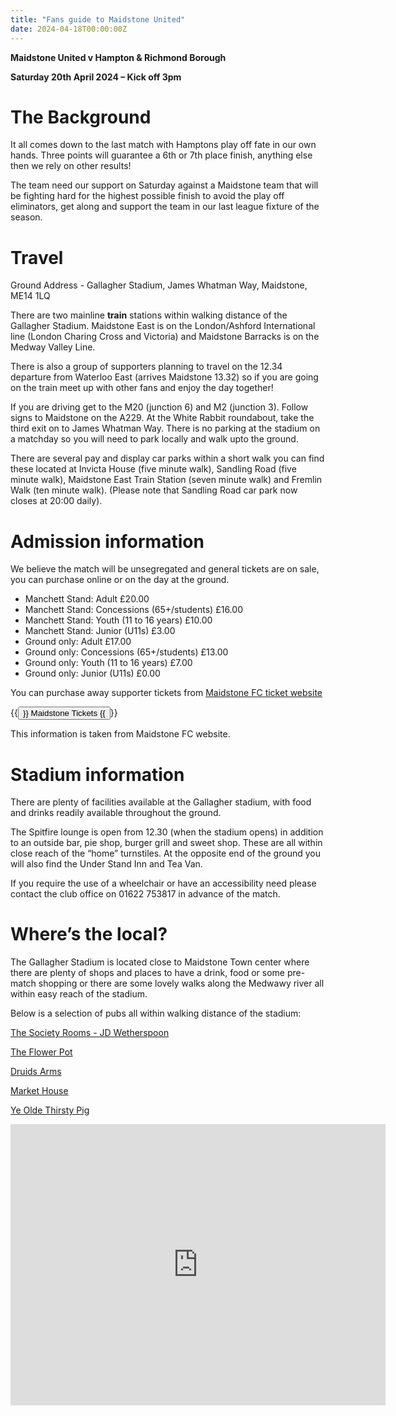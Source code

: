 ```yaml
---
title: "Fans guide to Maidstone United"
date: 2024-04-18T00:00:00Z
---
```


**Maidstone United v Hampton & Richmond Borough**

**Saturday 20th April 2024 – Kick off 3pm**

# The Background
It all comes down to the last match with Hamptons play off fate in our own hands. Three points will guarantee a 6th or 7th place finish, anything else then we rely on other results! 

The team need our support on Saturday against a Maidstone team that will be fighting hard for the highest possible finish to avoid the play off eliminators, get along and support the team in our last league fixture of the season. 

# Travel
Ground Address - Gallagher Stadium, James Whatman Way, Maidstone, ME14 1LQ

There are two mainline **train** stations within walking distance of the Gallagher Stadium. Maidstone East is on the London/Ashford International line (London Charing Cross and Victoria) and Maidstone Barracks is on the Medway Valley Line.

There is also a group of supporters planning to travel on the 12.34 departure from Waterloo East (arrives Maidstone 13.32) so if you are going on the train meet up with other fans and enjoy the day together!

If you are driving get to the M20 (junction 6) and M2 (junction 3). Follow signs to Maidstone on the A229. At the White Rabbit roundabout, take the third exit on to James Whatman Way.
There is no parking at the stadium on a matchday so you will need to park locally and walk upto the ground. 

There are several pay and display car parks within a short walk you can find these located at Invicta House (five minute walk), Sandling Road (five minute walk), Maidstone East Train Station (seven minute walk) and Fremlin Walk (ten minute walk). (Please note that Sandling Road car park now closes at 20:00 daily).

# Admission information

We believe the match will be unsegregated and general tickets are on sale, you can purchase online or on the day at the ground. 

- Manchett Stand: Adult £20.00
- Manchett Stand: Concessions (65+/students) £16.00
- Manchett Stand: Youth (11 to 16 years) £10.00
- Manchett Stand: Junior (U11s) £3.00
- Ground only: Adult £17.00
- Ground only: Concessions (65+/students) £13.00
- Ground only: Youth (11 to 16 years) £7.00
- Ground only: Junior (U11s) £0.00

You can purchase away supporter tickets from [Maidstone FC ticket website](https://ticketpass.org/event/ELFPTS/maidstone-united-vs-hampton-richmond)

{{<button href="https://ticketpass.org/event/ELFPTS/maidstone-united-vs-hampton-richmond" target="_self">}} Maidstone Tickets {{</button>}}

This information is taken from Maidstone FC website. 

# Stadium information
There are plenty of facilities available at the Gallagher stadium, with food and drinks readily available throughout the ground. 

The Spitfire lounge is open from 12.30 (when the stadium opens) in addition to an outside bar, pie shop, burger grill and sweet shop. These are all within close reach of the “home” turnstiles. At the opposite end of the ground you will also find the Under Stand Inn and Tea Van. 

If you require the use of a wheelchair or have an accessibility need please contact the club office on 01622 753817 in advance of the match.

# Where’s the local?
The Gallagher Stadium is located close to Maidstone Town center where there are plenty of shops and places to have a drink, food or some pre-match shopping or there are some lovely walks along the Medwawy river all within easy reach of the stadium. 

Below is a selection of pubs all within walking distance of the stadium:

[The Society Rooms - JD Wetherspoon](https://www.jdwetherspoon.com/pubs/all-pubs/england/kent/the-society-rooms-maidstone)

[The Flower Pot](http://www.flowerpotpub.com/)


[Druids Arms](https://www.greeneking.co.uk/pubs/kent/druids-arms?utm_source=g_places&utm_medium=locations&utm_campaign=UC_pubpage)

[Market House](https://www.markethouse.pub/)

[Ye Olde Thirsty Pig](https://www.thethirstypig.co.uk/)




<iframe src="https://www.google.com/maps/embed?pb=!1m18!1m12!1m3!1d2495.691184838775!2d0.5140917764951871!3d51.2800033272901!2m3!1f0!2f0!3f0!3m2!1i1024!2i768!4f13.1!3m3!1m2!1s0x47df3234e388095b%3A0x7af3a9d19a5c9cc7!2sMaidstone%20United%20Football%20Club!5e0!3m2!1sen!2suk!4v1713442957480!5m2!1sen!2suk" width="600" height="450" style="border:0;" allowfullscreen="" loading="lazy" referrerpolicy="no-referrer-when-downgrade"></iframe>
